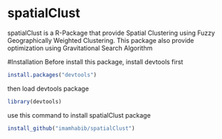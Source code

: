 # spatialClust
spatialClust is a R-Package that provide Spatial Clustering using Fuzzy Geographically Weighted Clustering. This package also provide optimization using Gravitational Search Algorithm

#Installation
Before install this package, install devtools first
```R
install.packages("devtools")
```
then load devtools package
```R
library(devtools)
```
use this command to install spatialClust package
```R
install_github("imamhabib/spatialClust")
```
